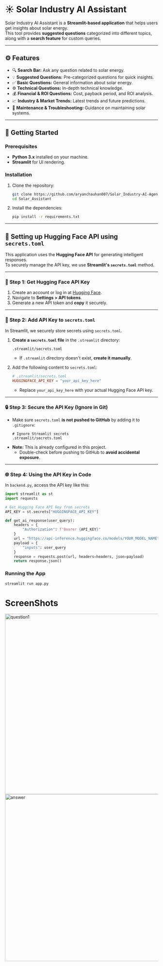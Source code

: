# ☀️ Solar Industry AI Assistant

Solar Industry AI Assistant is a **Streamlit-based application** that helps users get insights about solar energy.  
This tool provides **suggested questions** categorized into different topics, along with a **search feature** for custom queries.

---

## ⚙️ **Features**

- 🔍 **Search Bar:** Ask any question related to solar energy.
- 💡 **Suggested Questions:** Pre-categorized questions for quick insights.
- ✅ **Basic Questions:** General information about solar energy.
- ⚙️ **Technical Questions:** In-depth technical knowledge.
- 💰 **Financial & ROI Questions:** Cost, payback period, and ROI analysis.
- 📈 **Industry & Market Trends:** Latest trends and future predictions.
- 🔧 **Maintenance & Troubleshooting:** Guidance on maintaining solar systems.

---

## 🚀 **Getting Started**

### Prerequisites
- **Python 3.x** installed on your machine.
- **Streamlit** for UI rendering.

### Installation
1. Clone the repository:
    ```bash
    git clone https://github.com/aryanchauhan007/Solar_Industry-AI-Agent.git
    cd Solar_Assistant
    ```
2. Install the dependencies:
    ```bash
    pip install -r requirements.txt
    ```
---

## 🔑 **Setting up Hugging Face API using `secrets.toml`**

This application uses the **Hugging Face API** for generating intelligent responses.  
To securely manage the API key, we use **Streamlit's `secrets.toml`** method.  

---

### 📌 **Step 1: Get Hugging Face API Key**  
1. Create an account or log in at [Hugging Face](https://huggingface.co/join).  
2. Navigate to **Settings > API tokens**.  
3. Generate a new API token and **copy** it securely.

---

### 📁 **Step 2: Add API Key to `secrets.toml`**  
In Streamlit, we securely store secrets using `secrets.toml`.  

1. **Create a `secrets.toml` file** in the `.streamlit` directory:
    ```
    .streamlit/secrets.toml
    ```
    - If `.streamlit` directory doesn't exist, **create it manually**.

2. Add the following content to `secrets.toml`:
    ```toml
    # .streamlit/secrets.toml
    HUGGINGFACE_API_KEY = "your_api_key_here"
    ```
   - Replace `your_api_key_here` with your actual Hugging Face API key.  

---

### 🔒 **Step 3: Secure the API Key (Ignore in Git)**  
- Make sure `secrets.toml` **is not pushed to GitHub** by adding it to `.gitignore`:
    ```
    # Ignore Streamlit secrets
    .streamlit/secrets.toml
    ```
- **Note:** This is already configured in this project.  
  - Double-check before pushing to GitHub to **avoid accidental exposure**.

---

### 🌐 **Step 4: Using the API Key in Code**  
In `backend.py`, access the API key like this:
```python
import streamlit as st
import requests

# Get Hugging Face API key from secrets
API_KEY = st.secrets["HUGGINGFACE_API_KEY"]

def get_ai_response(user_query):
    headers = {
        "Authorization": f"Bearer {API_KEY}"
    }
    url = "https://api-inference.huggingface.co/models/YOUR_MODEL_NAME"
    payload = {
        "inputs": user_query
    }
    response = requests.post(url, headers=headers, json=payload)
    return response.json()
```    

### Running the App
```bash
streamlit run app.py
```

# ScreenShots
<img width="595" alt="question1" src="https://github.com/user-attachments/assets/61145044-46a7-4b0a-bb2e-8b9919af8c65" />

<img width="551" alt="answer" src="https://github.com/user-attachments/assets/d339b160-c231-48ac-91bc-5a3c3fc50d68" />



